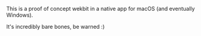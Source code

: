 
This is a proof of concept wekbit in a native app for macOS (and eventually Windows).

It's incredibly bare bones, be warned :)
